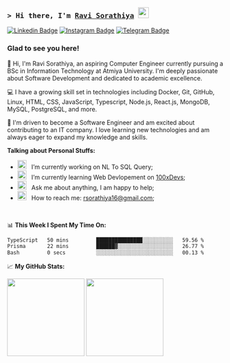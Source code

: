 ### <samp>&gt; Hi there, I'm <a href="https://github.com/Ravidiya24052003" target="_blank">Ravi Sorathiya</a> <img src="https://media.giphy.com/media/hvRJCLFzcasrR4ia7z/giphy.gif" width="25"> </samp>

[![Linkedin Badge](https://img.shields.io/badge/-LinkedIn-0e76a8?style=flat-square&logo=Linkedin&logoColor=white)](https://linkedin.com/in/desaijenil)
[![Instagram Badge](https://img.shields.io/badge/-Instagram-e4405f?style=flat-square&logo=Instagram&logoColor=white)](https://instagram.com/jenxl_09/)
[![Telegram Badge](https://img.shields.io/badge/-Telegram-0088cc?style=flat-square&logo=Telegram&logoColor=white)](https://t.me/jenxl_09)

### Glad to see you here!

👋 Hi, I'm Ravi Sorathiya, an aspiring Computer Engineer currently pursuing a BSc in Information Technology at Atmiya University. I'm deeply passionate about Software Development and dedicated to academic excellence.

💻 I have a growing skill set in technologies including Docker, Git, GitHub, Linux, HTML, CSS, JavaScript, Typescript, Node.js, React.js, MongoDB, MySQL, PostgreSQL, and more.

🚀 I'm driven to become a Software Engineer and am excited about contributing to an IT company. I love learning new technologies and am always eager to expand my knowledge and skills.

**Talking about Personal Stuffs:**

- <img src="https://github.com/Gapur/Gapur/blob/main/assets/developer.gif?raw=true" width="21" />&nbsp;&nbsp; I’m currently working on NL To SQL Query;
- <img src="https://github.com/Gapur/Gapur/blob/main/assets/lightning.gif?raw=true" width="21" />&nbsp;&nbsp; I’m currently learning Web Devlopement on [100xDevs](https://app.100xdevs.com/);
- <img src="https://github.com/Gapur/Gapur/blob/main/assets/message.gif?raw=true" width="21" />&nbsp;&nbsp; Ask me about anything, I am happy to help;
- <img src="https://github.com/Gapur/Gapur/blob/main/assets/letterbox.gif?raw=true" width="21" />&nbsp;&nbsp; How to reach me: rsorathiya16@gmail.com;

</br>

📊 **This Week I Spent My Time On:**

<!--START_SECTION:waka-->

```txt
TypeScript   50 mins         ███████████████░░░░░░░░░░   59.56 %
Prisma       22 mins         ██████▓░░░░░░░░░░░░░░░░░░   26.77 %
Bash         0 secs          ░░░░░░░░░░░░░░░░░░░░░░░░░   00.13 %
```

<!--END_SECTION:waka-->

📈 **My GitHub Stats:**

<p>
  <img height="180em" src="https://github-readme-stats.vercel.app/api?username=Ravidiya24052003&show_icons=true&hide_border=true&&count_private=true&include_all_commits=true" />
  <img height="180em" src="https://github-readme-stats.vercel.app/api/top-langs/?username=Ravidiya24052003&exclude_repo=KNN-Image-Classification&show_icons=true&hide_border=true&layout=compact&langs_count=8"/>
</p>
